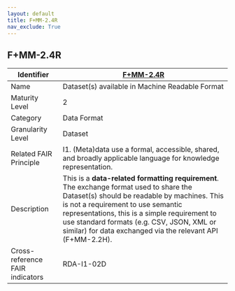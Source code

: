 ```yaml
---
layout: default
title: F+MM-2.4R
nav_exclude: True
---
```


## F+MM-2.4R

| Identifier | [F+MM-2.4R](https://github.com/FAIRplus/Data-Maturity/blob/indicator-definitions/docs/_indicators/E.%20F+MM-2.4R.md) |
| ---------- | ----------|
| Name | Dataset(s) available in Machine Readable Format |
| Maturity Level | 2 |
| Category | Data Format |
| Granularity Level | Dataset |
| Related FAIR Principle | I1. (Meta)data use a formal, accessible, shared, and broadly applicable language for knowledge representation. |
| Description |  This is a **data-related formatting requirement**. The exchange format used to share the Dataset(s) should be readable by machines. This is not a requirement to use semantic representations, this is a simple requirement to use standard formats (e.g. CSV, JSON, XML or similar) for data exchanged via the relevant API (F+MM-2.2H). |
| Cross-reference FAIR indicators | RDA-I1-02D |
